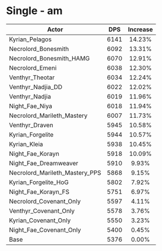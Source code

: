 # Single - am
| Actor | DPS | Increase |
|---|:---:|:---:|
|Kyrian_Pelagos|6141|14.23%|
|Necrolord_Bonesmith|6092|13.31%|
|Necrolord_Bonesmith_HAMG|6070|12.91%|
|Necrolord_Emeni|6038|12.30%|
|Venthyr_Theotar|6034|12.24%|
|Venthyr_Nadjia_DD|6022|12.02%|
|Venthyr_Nadjia|6019|11.96%|
|Night_Fae_Niya|6018|11.94%|
|Necrolord_Marileth_Mastery|6007|11.73%|
|Venthyr_Draven|5945|10.58%|
|Kyrian_Forgelite|5944|10.57%|
|Kyrian_Kleia|5938|10.45%|
|Night_Fae_Korayn|5918|10.09%|
|Night_Fae_Dreamweaver|5910|9.93%|
|Necrolord_Marileth_Mastery_PPS|5868|9.15%|
|Kyrian_Forgelite_HoG|5802|7.92%|
|Night_Fae_Korayn_FS|5751|6.97%|
|Necrolord_Covenant_Only|5597|4.11%|
|Venthyr_Covenant_Only|5578|3.76%|
|Kyrian_Covenant_Only|5550|3.23%|
|Night_Fae_Covenant_Only|5400|0.45%|
|Base|5376|0.00%|

